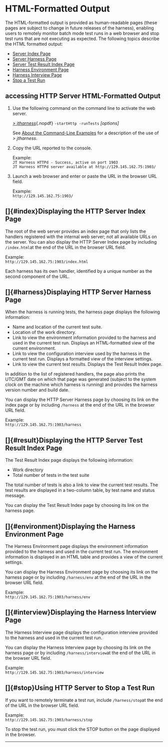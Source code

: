 <!---
  $Id$

  Copyright (c) 2001, 2024, Oracle and/or its affiliates. All rights reserved.
  DO NOT ALTER OR REMOVE COPYRIGHT NOTICES OR THIS FILE HEADER.

  This code is free software; you can redistribute it and/or modify it
  under the terms of the GNU General Public License version 2 only, as
  published by the Free Software Foundation.  Oracle designates this
  particular file as subject to the "Classpath" exception as provided
  by Oracle in the LICENSE file that accompanied this code.

  This code is distributed in the hope that it will be useful, but WITHOUT
  ANY WARRANTY; without even the implied warranty of MERCHANTABILITY or
  FITNESS FOR A PARTICULAR PURPOSE.  See the GNU General Public License
  version 2 for more details (a copy is included in the LICENSE file that
  accompanied this code).

  You should have received a copy of the GNU General Public License version
  2 along with this work; if not, write to the Free Software Foundation,
  Inc., 51 Franklin St, Fifth Floor, Boston, MA 02110-1301 USA.

  Please contact Oracle, 500 Oracle Parkway, Redwood Shores, CA 94065 USA
  or visit www.oracle.com if you need additional information or have any
  questions.
-->

# HTML-Formatted Output

The HTML-formatted output is provided as human-readable pages (these pages are subject to change in
future releases of the harness), enabling users to remotely monitor batch mode test runs in a web
browser and stop test runs that are not executing as expected. The following topics describe the
HTML formatted output:

-   [Server Index Page](#index)
-   [Server Harness Page](#harness)
-   [Server Test Result Index Page](#result)
-   [Harness Environment Page](#environment)
-   [Harness Interview Page](#interview)
-   [Stop a Test Run](#stop)

## accessing HTTP Server HTML-Formatted Output

1.  Use the following command on the command line to activate the web server.

    [*\> jtharness*](aboutExamples.html){.nopdf} `-startHttp -runTests` *\[options\]*

    See [About the Command-Line Examples](aboutExamples.html) for a description of the use of *\>
    jtharness*.

2.  Copy the URL reported to the console.

    Example:\
    `JT Harness HTTPd - Success, active on port 1903`\
    `JT Harness HTTPd server available at http://129.145.162.75:1903/`

3.  Launch a web browser and enter or paste the URL in the browser URL field.

    Example:\
    `http://129.145.162.75:1903/`

## []{#index}Displaying the HTTP Server Index Page

The root of the web server provides an index page that only lists the handlers registered with the
internal web server; not all available URLs on the server. You can also display the HTTP Server
Index page by including `/index.html`at the end of the URL in the browser URL field.

Example:\
`http://129.145.162.75:1903/index.html`

Each harness has its own handler, identified by a unique number as the second component of the URL.

## []{#harness}Displaying HTTP Server Harness Page

When the harness is running tests, the harness page displays the following information:

-   Name and location of the current test suite.
-   Location of the work directory.
-   Link to view the environment information provided to the harness and used in the current test
    run. Displays an HTML-formatted view of the current environment.
-   Link to view the configuration interview used by the harness in the current test run. Displays a
    formatted view of the interview settings.
-   Link to view the current test results. Displays the Test Result Index page.

In addition to the list of registered handlers, the page also prints the UTC/GMT date on which that
page was generated (subject to the system clock on the machine which harness is running) and
provides the harness version number and build date.

You can display the HTTP Server Harness page by choosing its link on the index page or by including
`/harness` at the end of the URL in the browser URL field.

Example:\
`http://129.145.162.75:1903/harness`

## []{#result}Displaying the HTTP Server Test Result Index Page

The Test Result Index page displays the following information:

-   Work directory
-   Total number of tests in the test suite

The total number of tests is also a link to view the current test results. The test results are
displayed in a two-column table, by test name and status message.

You can display the Test Result Index page by choosing its link on the harness page.

## []{#environment}Displaying the Harness Environment Page

The Harness Environment page displays the environment information provided to the harness and used
in the current test run. The environment information is displayed in an HTML table and provides a
view of the current settings.

You can display the Harness Environment page by choosing its link on the harness page or by
including `/harness/env` at the end of the URL in the browser URL field.

Example:\
`http://129.145.162.75:1903/harness/env`

## []{#interview}Displaying the Harness Interview Page

The Harness Interview page displays the configuration interview provided to the harness and used in
the current test run.

You can display the Harness Interview page by choosing its link on the harness page or by including
`/harness/interview`at the end of the URL in the browser URL field.

Example:\
`http://129.145.162.75:1903/harness/interview`

## []{#stop}Using HTTP Server to Stop a Test Run

If you want to remotely terminate a test run, include `/harness/stop`at the end of the URL in the
browser URL field.

Example:\
`http://129.145.162.75:1903/harness/stop`

To stop the test run, you must click the STOP button on the page displayed in the browser.

----------------------------------------------------------------------------------------------------


